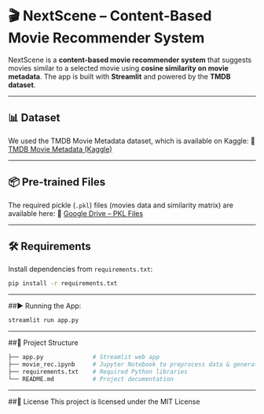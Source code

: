 # 🎬 NextScene – Content-Based Movie Recommender System

NextScene is a **content-based movie recommender system** that suggests movies similar to a selected movie using **cosine similarity on movie metadata**. The app is built with **Streamlit** and powered by the **TMDB dataset**.

---

## 📊 Dataset

We used the TMDB Movie Metadata dataset, which is available on Kaggle:
🔗 [TMDB Movie Metadata (Kaggle)](https://www.kaggle.com/datasets/tmdb/tmdb-movie-metadata)

---

## 📦 Pre-trained Files

The required pickle (`.pkl`) files (movies data and similarity matrix) are available here:
🔗 [Google Drive – PKL Files](https://drive.google.com/drive/folders/1yltB5Ieryo6mXRXafNA4eruwrEnE4Gag?usp=drive_link)

---

## 🛠️ Requirements

Install dependencies from `requirements.txt`:

```bash
pip install -r requirements.txt

```
--- 

##▶️ Running the App:
```bash
streamlit run app.py
```
---

##📂 Project Structure
```bash
├── app.py              # Streamlit web app
├── movie_rec.ipynb     # Jupyter Notebook to preprocess data & generate PKL files
├── requirements.txt    # Required Python libraries
└── README.md           # Project documentation
```
---

##📜 License
This project is licensed under the MIT License 
